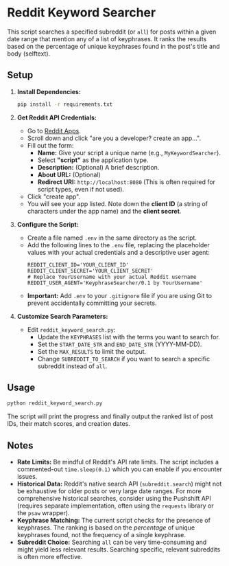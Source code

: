 # Reddit Keyword Searcher

This script searches a specified subreddit (or `all`) for posts within a given date range that mention any of a list of keyphrases. It ranks the results based on the percentage of unique keyphrases found in the post's title and body (selftext).

## Setup

1.  **Install Dependencies:**
    ```bash
    pip install -r requirements.txt
    ```

2.  **Get Reddit API Credentials:**
    *   Go to [Reddit Apps](https://www.reddit.com/prefs/apps/).
    *   Scroll down and click "are you a developer? create an app...".
    *   Fill out the form:
        *   **Name:** Give your script a unique name (e.g., `MyKeywordSearcher`).
        *   Select **"script"** as the application type.
        *   **Description:** (Optional) A brief description.
        *   **About URL:** (Optional)
        *   **Redirect URI:** `http://localhost:8080` (This is often required for script types, even if not used).
    *   Click "create app".
    *   You will see your app listed. Note down the **client ID** (a string of characters under the app name) and the **client secret**.

3.  **Configure the Script:**
    *   Create a file named `.env` in the same directory as the script.
    *   Add the following lines to the `.env` file, replacing the placeholder values with your actual credentials and a descriptive user agent:
        ```dotenv
        REDDIT_CLIENT_ID='YOUR_CLIENT_ID'
        REDDIT_CLIENT_SECRET='YOUR_CLIENT_SECRET'
        # Replace YourUsername with your actual Reddit username
        REDDIT_USER_AGENT='KeyphraseSearcher/0.1 by YourUsername'
        ```
    *   **Important:** Add `.env` to your `.gitignore` file if you are using Git to prevent accidentally committing your secrets.

4.  **Customize Search Parameters:**
    *   Edit `reddit_keyword_search.py`:
        *   Update the `KEYPHRASES` list with the terms you want to search for.
        *   Set the `START_DATE_STR` and `END_DATE_STR` (YYYY-MM-DD).
        *   Set the `MAX_RESULTS` to limit the output.
        *   Change `SUBREDDIT_TO_SEARCH` if you want to search a specific subreddit instead of `all`.

## Usage

```bash
python reddit_keyword_search.py
```

The script will print the progress and finally output the ranked list of post IDs, their match scores, and creation dates.

## Notes

*   **Rate Limits:** Be mindful of Reddit's API rate limits. The script includes a commented-out `time.sleep(0.1)` which you can enable if you encounter issues.
*   **Historical Data:** Reddit's native search API (`subreddit.search`) might not be exhaustive for older posts or very large date ranges. For more comprehensive historical searches, consider using the Pushshift API (requires separate implementation, often using the `requests` library or the `psaw` wrapper).
*   **Keyphrase Matching:** The current script checks for the presence of keyphrases. The ranking is based on the *percentage* of unique keyphrases found, not the frequency of a single keyphrase.
*   **Subreddit Choice:** Searching `all` can be very time-consuming and might yield less relevant results. Searching specific, relevant subreddits is often more effective.
